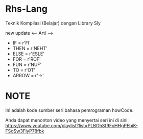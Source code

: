 # Rhs-Lang
Teknik Kompilasi (Belajar) dengan Library Sly

new update <-- Arti -->
- IF = r'FI'
- THEN = r'NEHT'
- ELSE = r'ESLE'
- FOR = r'ROF'
- FUN = r'NUF'
- TO = r'OT'
- ARROW = r'->'

# NOTE
Ini adalah kode sumber seri bahasa pemrograman howCode.

Anda dapat menonton video yang menyertai seri ini di sini: https://www.youtube.com/playlist?list=PLBOh8f9FoHHgPEbiK-FSdSw3FiyP78fbk
